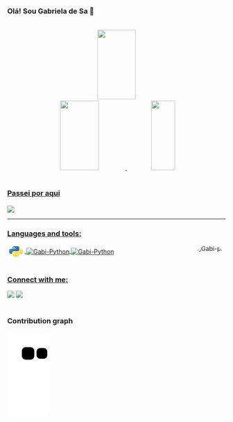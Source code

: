 ### Olá! Sou Gabriela de Sa 👋

<br>
<div align="center">
  <a href="https://github.com/Gabriela-de-sa">
  <img  height="160em"  width="42%" src="http://github-readme-streak-stats.herokuapp.com?user=Gabriela-de-Sa&theme=jolly&show_icons=true&include_all_commits=true&count_private=true)] (https://git.io/streak-stats" />
    <br>
    <img   height="160em"  width="42%" src="https://github-readme-stats.vercel.app/api?username=Gabriela-de-Sa&show_icons=true&theme=jolly&include_all_commits=true&count_private=true"/>
    <img   height="160em"  width="33%" src="https://github-readme-stats.vercel.app/api/top-langs/?username=Gabriela-de-Sa&layout=compact&theme=jolly"/>
</div>
  
<div style="display: inline_block"><br>
  <h3>Passei por aqui</h3>
  <p ><img align="center"src="https://profile-counter.glitch.me/Gabriela-de-Sa/count.svg"/></p>
   </p><hr>
  <h3>Languages and tools:</h3>
  <img align="center" alt="Gabi-Python" height="30" width="40" src="https://raw.githubusercontent.com/devicons/devicon/master/icons/python/python-original.svg">
  <img align="right" alt="Gabi-pic" height="150" style="border-radius:50px;"
  src="https://media.discordapp.net/attachments/984139807368294459/990430277958516736/ezgif.com-gif-maker.gif?width=427&height=427">
   <img align="center" alt="Gabi-Python" height="30" width="50" src="https://img.shields.io/badge/HTML-239120?style=for-the-badge&logo=html5&logoColor=white">
   <img align="center" alt="Gabi-Python" height="30" width="40" src="https://cdn.jsdelivr.net/gh/devicons/devicon/icons/docker/docker-original-wordmark.svg" />
          
</div>
</div>
 
<br>  
    
<div> 
    <h3>Connect with me:</h3>
  <a href = "g.208gabs@gmail.com"><img src="https://img.shields.io/badge/-Gmail-%23333?style=for-the-badge&logo=gmail&logoColor=white" target="_blank"></a>
  <a href="https://www.linkedin.com/in/gabrieladesaaa
" target="_blank"><img src="https://img.shields.io/badge/-LinkedIn-%230077B5?style=for-the-badge&logo=linkedin&logoColor=white" target="_blank"></a>
 
  <br> 
  <br>
  
  <h3>Contribution graph</h3>
  
   ![snake gif](https://github.com/Gabriela-de-Sa/Gabriela-de-Sa/blob/output/github-contribution-grid-snake.svg)
  
</div>
